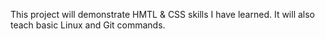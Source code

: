 This project will demonstrate HMTL & CSS skills I have learned.
It will also teach basic Linux and Git commands.